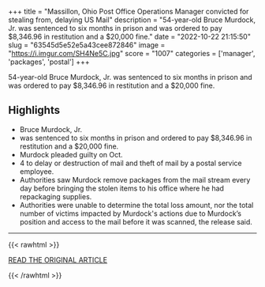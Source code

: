 +++
title = "Massillon, Ohio Post Office Operations Manager convicted for stealing from, delaying US Mail"
description = "54-year-old Bruce Murdock, Jr. was sentenced to six months in prison and was ordered to pay $8,346.96 in restitution and a $20,000 fine."
date = "2022-10-22 21:15:50"
slug = "63545d5e52e5a43cee872846"
image = "https://i.imgur.com/SH4Ne5C.jpg"
score = "1007"
categories = ['manager', 'packages', 'postal']
+++

54-year-old Bruce Murdock, Jr. was sentenced to six months in prison and was ordered to pay $8,346.96 in restitution and a $20,000 fine.

## Highlights

- Bruce Murdock, Jr.
- was sentenced to six months in prison and ordered to pay $8,346.96 in restitution and a $20,000 fine.
- Murdock pleaded guilty on Oct.
- 4 to delay or destruction of mail and theft of mail by a postal service employee.
- Authorities saw Murdock remove packages from the mail stream every day before bringing the stolen items to his office where he had repackaging supplies.
- Authorities were unable to determine the total loss amount, nor the total number of victims impacted by Murdock's actions due to Murdock’s position and access to the mail before it was scanned, the release said.

---

{{< rawhtml >}}
  <p class="article-category">
    <a target="_blank" href="https://www.cleveland19.com/2022/10/04/massillon-post-office-operations-manager-convicted-stealing-delaying-us-mail/">READ THE ORIGINAL ARTICLE</a>
  </p>
{{< /rawhtml >}}
